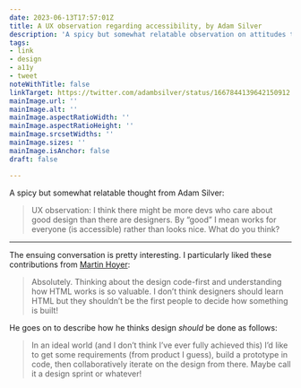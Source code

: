 ```yaml
---
date: 2023-06-13T17:57:01Z
title: A UX observation regarding accessibility, by Adam Silver
description: 'A spicy but somewhat relatable observation on attitudes to accessibility, and the meaning of good design'
tags:
- link
- design
- a11y
- tweet
noteWithTitle: false
linkTarget: https://twitter.com/adambsilver/status/1667844139642150912
mainImage.url: ''
mainImage.alt: ''
mainImage.aspectRatioWidth: ''
mainImage.aspectRatioHeight: ''
mainImage.srcsetWidths: ''
mainImage.sizes: ''
mainImage.isAnchor: false
draft: false

---
```

A spicy but somewhat relatable thought from Adam Silver:

> UX observation: I think there might be more devs who care about good design than there are designers. By “good” I mean works for everyone (is accessible) rather than looks nice. What do you think?
---

The ensuing conversation is pretty interesting. I particularly liked these contributions from [Martin Hoyer](https://twitter.com/martynhoyer):

> Absolutely. Thinking about the design code-first and understanding how HTML works is so valuable. I don’t think designers should learn HTML but they shouldn’t be the first people to decide how something is built!

He goes on to describe how he thinks design _should_ be done as follows:

> In an ideal world (and I don’t think I’ve ever fully achieved this) I’d like to get some requirements (from product I guess), build a prototype in code, then collaboratively iterate on the design from there. Maybe call it a design sprint or whatever!
